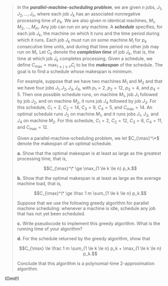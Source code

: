> In the ***parallel-machine-scheduling problem***, we are given $n$ jobs, $J_1, J_2, \dots, J_n$, where each job $J_k$ has an associated nonnegative processing time of $p_k$. We are also given $m$ identical machines, $M_1, M_2, \dots, M_m$. Any job can run on any machine. A ***schedule*** specifies, for each job $J_k$, the machine on which it runs and the time period during which it runs. Each job $J_k$ must run on some machine $M_i$ for $p_k$ consecutive time units, and during that time period no other job may run on $M_i$. Let $C_k$ denote the ***completion time*** of job $J_k$, that is, the time at which job $J_k$ completes processing. Given a schedule, we define $C_{\max} = \max_{1 \le j \le n} C_j$ to be the ***makespan*** of the schedule. The goal is to find a schedule whose makespan is minimum.
> 
> For example, suppose that we have two machines $M_1$ and $M_2$ and that we have four jobs $J_1, J_2, J_3, J_4$, with $p_1 = 2$, $p_2 = 12$, $p_3 = 4$, and $p_4 = 5$. Then one possible schedule runs, on machine $M_1$, job $J_1$ followed by job $J_2$, and on machine $M_2$, it runs job $J_4$ followed by job $J_3$. For this schedule, $C_1 = 2$, $C_2 = 14$, $C_3 = 9$, $C_4 = 5$, and $C_{\max} = 14$. An optimal schedule runs $J_2$ on machine $M_1$, and it runs jobs $J_1$, $J_3$, and $J_4$ on machine $M_2$. For this schedule, $C_1 = 2$, $C_2 = 12$, $C_3 = 6$, $C_4 = 11$, and $C_{\max} = 12$.
> 
> Given a parallel-machine-scheduling problem, we let $C_{\max}^\*$ denote the makespan of an optimal schedule.
> 
> **a.** Show that the optimal makespan is at least as large as the greatest processing time, that is,
>
> $$C_{\max}^\* \ge \max_{1 \le k \le n} p_k.$$
> 
> **b.** Show that the optimal makespan is at least as large as the average machine load, that is,
> 
> $$C_{\max}^\* \ge \frac 1 m \sum_{1 \le k \le n} p_k.$$
> 
> Suppose that we use the following greedy algorithm for parallel machine scheduling: whenever a machine is idle, schedule any job that has not yet been scheduled.
> 
> **c.** Write pseudocode to implement this greedy algorithm. What is the running time of your algorithm?
> 
> **d.** For the schedule returned by the greedy algorithm, show that
> 
> $$C_{\max} \le \frac 1 m \sum_{1 \le k \le n} p_k + \max_{1 \le k \le n} p_k.$$
> 
> Conclude that this algorithm is a polynomial-time $2$-approximation algorithm.

(Omit!)

